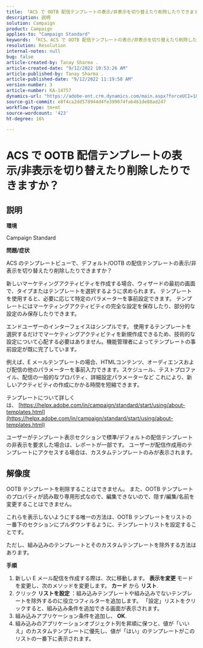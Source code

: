 ```yaml
---
title: 「ACS で OOTB 配信テンプレートの表示/非表示を切り替えたり削除したりできますか？」
description: 説明
solution: Campaign
product: Campaign
applies-to: "Campaign Standard"
keywords: 「KCS、ACS で OOTB 配信テンプレートの表示/非表示を切り替えたり削除したりできますか？」
resolution: Resolution
internal-notes: null
bug: false
article-created-by: Tanay Sharma .
article-created-date: "9/12/2022 10:53:26 AM"
article-published-by: Tanay Sharma .
article-published-date: "9/12/2022 11:19:58 AM"
version-number: 3
article-number: KA-14757
dynamics-url: "https://adobe-ent.crm.dynamics.com/main.aspx?forceUCI=1&pagetype=entityrecord&etn=knowledgearticle&id=2a24841c-8932-ed11-9db1-002248086735"
source-git-commit: e8f4ca2dd578944d4fe399074fab461de88ad247
workflow-type: tm+mt
source-wordcount: '423'
ht-degree: 16%

---
```


# ACS で OOTB 配信テンプレートの表示/非表示を切り替えたり削除したりできますか？

## 説明


<b>環境</b>

Campaign Standard



<b>問題/症状</b>

ACS のテンプレートビューで、デフォルト/OOTB の配信テンプレートの表示/非表示を切り替えたり削除したりできますか？



新しいマーケティングアクティビティを作成する場合、ウィザードの最初の画面で、タイプまたはテンプレートを選択するように求められます。 テンプレートを使用すると、必要に応じて特定のパラメーターを事前設定できます。 テンプレートにはマーケティングアクティビティの完全な設定を保存したり、部分的な設定のみ保存したりできます。

エンドユーザーのインターフェイスはシンプルです。 使用するテンプレートを選択するだけでマーケティングアクティビティを新規作成できるため、技術的な設定について心配する必要はありません。機能管理者によってテンプレートの事前設定が既に完了しています。

例えば、E メールテンプレートの場合、HTMLコンテンツ、オーディエンスおよび配信の他のパラメーターを事前入力できます。スケジュール、テストプロファイル、配信の一般的なプロパティ、詳細設定パラメーターなど これにより、新しいアクティビティの作成にかかる時間を短縮できます。

テンプレートについて詳しくは、 [https://helpx.adobe.com/in/campaign/standard/start/using/about-templates.html](https://helpx.adobe.com/in/campaign/standard/start/using/about-templates.html)

ユーザーがテンプレート表示セクションで標準/デフォルトの配信テンプレートの非表示を要求した場合は、レポートが一部です。 ユーザーが配信作成用のテンプレートにアクセスする場合は、カスタムテンプレートのみが表示されます。






## 解像度


OOTB テンプレートを削除することはできません。 また、OOTB テンプレートのプロパティが読み取り専用形式なので、編集できないので、隠す/編集/名前を変更することはできません。

これらを表示しないようにする唯一の方法は、OOTB テンプレートをリストの一番下のセクションにプルダウンするように、テンプレートリストを設定することです。

ただし、組み込みのテンプレートとそのカスタムテンプレートを除外する方法はあります。

<b>手順</b>

1. 新しい E メール配信を作成する際は、次に移動します。 <b>表示を変更 </b>モードを変更し、次のメソッドを変更します。 <b>カード</b> から <b>リスト</b>.
2. クリック <b>リストを設定 </b>：組み込みテンプレートや組み込みでないテンプレートを除外するのに役立つフィルターを追加します。 「設定」リストをクリックすると、組み込み条件を追加できる画面が表示されます。
3. 組み込みアプリケーション条件を追加し、 <b>OK</b>.
4. 組み込みのアプリケーションオブジェクト列を昇順に保つと、値が「いいえ」のカスタムテンプレートに優先し、値が「はい」のテンプレートがこのリストの一番下に表示されます。


